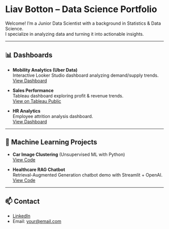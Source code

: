 # Liav Botton – Data Science Portfolio

Welcome! I’m a Junior Data Scientist with a background in Statistics & Data Science.  
I specialize in analyzing data and turning it into actionable insights.

---

## 📊 Dashboards
- **Mobility Analytics (Uber Data)**  
  Interactive Looker Studio dashboard analyzing demand/supply trends.  
  [View Dashboard](https://lookerstudio.google.com/reporting/...)

- **Sales Performance**  
  Tableau dashboard exploring profit & revenue trends.  
  [View on Tableau Public](https://public.tableau.com/...)

- **HR Analytics**  
  Employee attrition analysis dashboard.  
  [View Dashboard](https://public.tableau.com/...)

---

## 📘 Machine Learning Projects
- **Car Image Clustering** (Unsupervised ML with Python)  
  [View Code](https://github.com/username/car-clustering)

- **Healthcare RAG Chatbot**  
  Retrieval-Augmented Generation chatbot demo with Streamlit + OpenAI.  
  [View Code](https://github.com/username/healthcare-rag-chatbot)

---

## 📫 Contact
- [LinkedIn](https://linkedin.com/in/yourprofile)  
- Email: your@email.com
